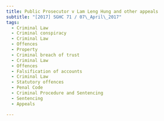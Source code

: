 ```yaml
---
title: Public Prosecutor v Lam Leng Hung and other appeals 
subtitle: "[2017] SGHC 71 / 07\_April\_2017"
tags:
  - Criminal Law
  - Criminal conspiracy
  - Criminal Law
  - Offences
  - Property
  - Criminal breach of trust
  - Criminal Law
  - Offences
  - Falsification of accounts
  - Criminal Law
  - Statutory offences
  - Penal Code
  - Criminal Procedure and Sentencing
  - Sentencing
  - Appeals

---
```


